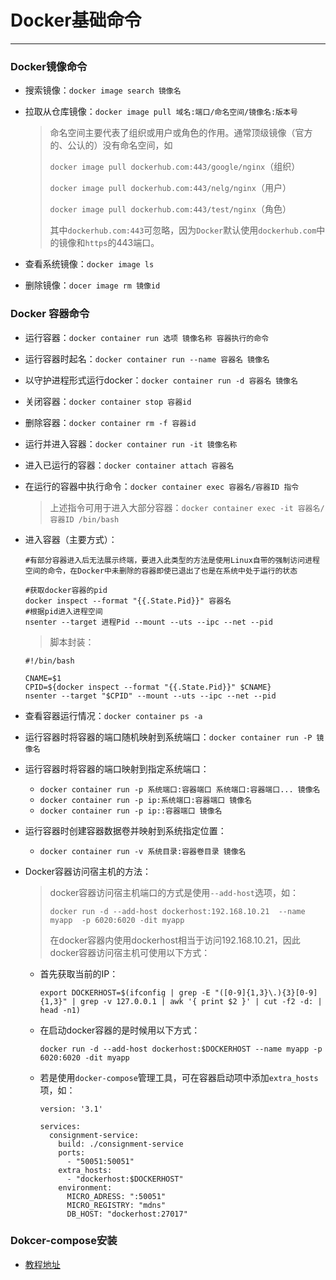 # Docker基础命令

---

### Docker镜像命令

- 搜索镜像：`docker image search 镜像名`

- 拉取从仓库镜像：`docker image pull 域名:端口/命名空间/镜像名:版本号`

  > 命名空间主要代表了组织或用户或角色的作用。通常顶级镜像（官方的、公认的）没有命名空间，如
  >
  > `docker image pull dockerhub.com:443/google/nginx`（组织）
  >
  > `docker image pull dockerhub.com:443/nelg/nginx`（用户）
  >
  > `docker image pull dockerhub.com:443/test/nginx`（角色）
  >
  > 其中`dockerhub.com:443`可忽略，因为`Docker`默认使用`dockerhub.com`中的镜像和`https`的443端口。

- 查看系统镜像：`docker image ls`

- 删除镜像：`docer image rm 镜像id`

### Docker 容器命令

- 运行容器：`docker container run 选项 镜像名称 容器执行的命令`

- 运行容器时起名：`docker container run --name 容器名 镜像名`

- 以守护进程形式运行docker：`docker container run -d 容器名 镜像名`

- 关闭容器：`docker container stop 容器id`

- 删除容器：`docker container rm -f 容器id`

- 运行并进入容器：`docker container run -it 镜像名称`

- 进入已运行的容器：`docker container attach 容器名`

- 在运行的容器中执行命令：`docker container exec 容器名/容器ID 指令`

  > 上述指令可用于进入大部分容器：`docker container exec -it 容器名/容器ID /bin/bash`

- 进入容器（主要方式）：

  ```shell
  #有部分容器进入后无法展示终端，要进入此类型的方法是使用Linux自带的强制访问进程空间的命令，在Docker中未删除的容器即使已退出了也是在系统中处于运行的状态
  
  #获取docker容器的pid
  docker inspect --format "{{.State.Pid}}" 容器名
  #根据pid进入进程空间
  nsenter --target 进程Pid --mount --uts --ipc --net --pid
  ```

  > 脚本封装：

  ```shell
  #!/bin/bash
  
  CNAME=$1
  CPID=${docker inspect --format "{{.State.Pid}}" $CNAME}
  nsenter --target "$CPID" --mount --uts --ipc --net --pid
  ```

- 查看容器运行情况：`docker container ps -a`

- 运行容器时将容器的端口随机映射到系统端口：`docker container run -P 镜像名`

- 运行容器时将容器的端口映射到指定系统端口：

  - `docker container run -p 系统端口:容器端口 系统端口:容器端口... 镜像名`
  - `docker container run -p ip:系统端口:容器端口 镜像名`
  - `docker container run -p ip::容器端口 镜像名`

- 运行容器时创建容器数据卷并映射到系统指定位置：

  - `docker container run -v 系统目录:容器卷目录 镜像名`

- Docker容器访问宿主机的方法：

  > docker容器访问宿主机端口的方式是使用`--add-host`选项，如：
  >
  > ```shell
  > docker run -d --add-host dockerhost:192.168.10.21  --name myapp  -p 6020:6020 -dit myapp
  > ```
  >
  > 在docker容器内使用dockerhost相当于访问192.168.10.21，因此docker容器访问宿主机可使用以下方式：

  - 首先获取当前的IP：

    ```shell
    export DOCKERHOST=$(ifconfig | grep -E "([0-9]{1,3}\.){3}[0-9]{1,3}" | grep -v 127.0.0.1 | awk '{ print $2 }' | cut -f2 -d: | head -n1)
    ```

  - 在启动docker容器的是时候用以下方式：

    ```shell
    docker run -d --add-host dockerhost:$DOCKERHOST --name myapp -p 6020:6020 -dit myapp
    ```

  - 若是使用`docker-compose`管理工具，可在容器启动项中添加`extra_hosts`项，如：

    ```shell
    version: '3.1'
    
    services:                                                                       
      consignment-service:                                                          
        build: ./consignment-service                                                
        ports:                                                                      
          - "50051:50051"                                                           
        extra_hosts:                                                                
          - "dockerhost:$DOCKERHOST"                                                
        environment:                                                                
          MICRO_ADRESS: ":50051"                                                    
          MICRO_REGISTRY: "mdns"                                                    
          DB_HOST: "dockerhost:27017"
    ```

### Dokcer-compose安装

- [教程地址](http://www.dockerinfo.net/4257.html)
